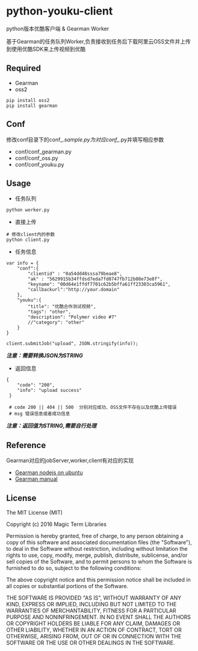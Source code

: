 # python-youku-client

python版本优酷客户端 & Gearman Worker

基于Gearman的任务队列Worker,负责接收到任务后下载阿里云OSS文件并上传到使用优酷SDK来上传视频到优酷

## Required

- Gearman
- oss2

```
pip install oss2
pip install gearman
```

## Conf

修改conf目录下的conf_*.sample.py为对应conf_*.py并填写相应参数

- conf/conf_gearman.py
- conf/conf_oss.py
- conf/conf_youku.py

## Usage

- 任务队列

```
python worker.py
```

- 直接上传

```
# 修改client内的参数
python client.py
```

- 任务信息

```
var info = {
    "conf":{
        "clientid" : "0a54dd48sssa79beae8",
        "ak" : "5629915b34ffdsd7eda7fd8747fb712b08e73e8f",
        "keyname": "00d64e1ffdf7701c62b5bffa61ff23303ca5961",
        "callbackurl":"http://your.domain"
    },
    "youku":{
        "title": "优酷合作测试视频",
        "tags": "other",
        "description": "Polymer video #7"
        //"category": "other"         
    }
}
            
client.submitJob("upload", JSON.stringify(info)); 
```

***注意：需要转换JSON为STRING***

- 返回信息

```
{
	"code": "200", 
	"info": "upload success"
 }
 
 # code 200 || 404 || 500  分别对应成功、OSS文件不存在以及优酷上传错误
 # msg 错误信息或者成功信息
```
***注意：返回值为STRING,需要自行处理***

## Reference

Gearman对应的jobServer,worker,client有对应的实现

- [Gearman nodejs on ubuntu](http://blog.thonatos.com/gearman-nodejs-on-ubuntu/)
- [Gearman manual](http://gearman.org/manual/)

## License

The MIT License (MIT)

Copyright (c) 2016 Magic Term Libraries

Permission is hereby granted, free of charge, to any person obtaining a copy
of this software and associated documentation files (the "Software"), to deal
in the Software without restriction, including without limitation the rights
to use, copy, modify, merge, publish, distribute, sublicense, and/or sell
copies of the Software, and to permit persons to whom the Software is
furnished to do so, subject to the following conditions:

The above copyright notice and this permission notice shall be included in all
copies or substantial portions of the Software.

THE SOFTWARE IS PROVIDED "AS IS", WITHOUT WARRANTY OF ANY KIND, EXPRESS OR
IMPLIED, INCLUDING BUT NOT LIMITED TO THE WARRANTIES OF MERCHANTABILITY,
FITNESS FOR A PARTICULAR PURPOSE AND NONINFRINGEMENT. IN NO EVENT SHALL THE
AUTHORS OR COPYRIGHT HOLDERS BE LIABLE FOR ANY CLAIM, DAMAGES OR OTHER
LIABILITY, WHETHER IN AN ACTION OF CONTRACT, TORT OR OTHERWISE, ARISING FROM,
OUT OF OR IN CONNECTION WITH THE SOFTWARE OR THE USE OR OTHER DEALINGS IN THE
SOFTWARE.
